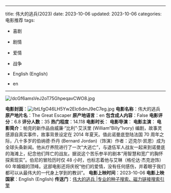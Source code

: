 
---
title: 伟大的逃兵(2023)
date: 2023-10-06
updated: 2023-10-06
categories: 电影推荐
tags:

- 喜剧
- 剧情
- 爱情
- 战争

- English (English)
- en
---

<img src="https://image.tmdb.org/t/p/original/dcGf6amsVeJ2oT75GhpeqavCWO8.jpg" alt="/dcGf6amsVeJ2oT75GhpeqavCWO8.jpg" title="/dcGf6amsVeJ2oT75GhpeqavCWO8.jpg">

**电影封面**：<img src="https://image.tmdb.org/t/p/w200/btLfgO46LH5Yw2Elc6dmJ9eC7eg.jpg" alt="/btLfgO46LH5Yw2Elc6dmJ9eC7eg.jpg" title="/btLfgO46LH5Yw2Elc6dmJ9eC7eg.jpg">
**电影名称**：伟大的逃兵
**原产地片名**：The Great Escaper
**原产地语言**：en
**包含成人内容**：False
**电影评分**：6.8
**评分人数**：35
**热门程度**：14.118
**电影时长**：
**电影导演**：
**电影主演**：
**电影简介**：帕克的新作品由威廉·“比利”·艾沃里 (William“Billy”Ivory) 编剧，故事灵感源自真实事件，故事背景设定在 2014 年夏天。值此诺曼底登陆法国 70 周年之际，八十多岁的伯纳德·乔丹 (Bernard Jordan)（饰演）作者：迈克尔·凯恩）成为全球头条新闻。他从疗养院进行了一次“大逃亡”，与退伍军人战友一起来到诺曼底的海滩上，纪念他们阵亡的战友。据说这个苦乐参半的剧本“用智慧和宽广的胸怀探索现实”。伯尼的冒险历时仅 48 小时，也标志着他与艾琳（格伦达·杰克逊饰）60 年婚姻的顶峰。这部电影还将庆祝“他们的爱情，没有任何感伤，并着眼于我们都可以从最伟大的一代身上学到的教训”。
**电影上映时间**：2023-10-06
**电影上映国家**：English (English)
**传送门**：[伟大的逃兵 |专业的种子搜索、磁力链接搜索引擎](https://movie.amd794.com:2083/?search=The%20Great%20Escaper&ordering=&mode=match_phrase&page_size=10&page=1)

